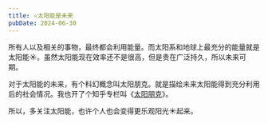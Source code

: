 ```yaml
---
title: ⭐️太阳能是未来
pubDate: 2024-06-30
---
```


所有人以及相关的事物，最终都会利用能量。而太阳系和地球上最充分的能量就是太阳能☀️。虽然太阳能现在效率还不是很高，但是贵在广泛持久，所以未来可期。

对于太阳能的未来，有个科幻概念叫太阳朋克。就是描绘未来太阳能得到充分利用后的社会情况。我也开了个知乎专栏叫《[太阳朋克]》。

所以，多关注太阳能，也许个人也会变得更乐观阳光☀️起来。

[太阳朋克]: https://www.zhihu.com/column/c_1465779376176082945
